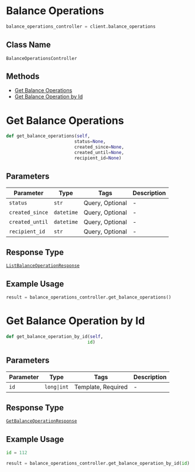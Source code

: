 # Balance Operations

```python
balance_operations_controller = client.balance_operations
```

## Class Name

`BalanceOperationsController`

## Methods

* [Get Balance Operations](../../doc/controllers/balance-operations.md#get-balance-operations)
* [Get Balance Operation by Id](../../doc/controllers/balance-operations.md#get-balance-operation-by-id)


# Get Balance Operations

```python
def get_balance_operations(self,
                          status=None,
                          created_since=None,
                          created_until=None,
                          recipient_id=None)
```

## Parameters

| Parameter | Type | Tags | Description |
|  --- | --- | --- | --- |
| `status` | `str` | Query, Optional | - |
| `created_since` | `datetime` | Query, Optional | - |
| `created_until` | `datetime` | Query, Optional | - |
| `recipient_id` | `str` | Query, Optional | - |

## Response Type

[`ListBalanceOperationResponse`](../../doc/models/list-balance-operation-response.md)

## Example Usage

```python
result = balance_operations_controller.get_balance_operations()
```


# Get Balance Operation by Id

```python
def get_balance_operation_by_id(self,
                               id)
```

## Parameters

| Parameter | Type | Tags | Description |
|  --- | --- | --- | --- |
| `id` | `long\|int` | Template, Required | - |

## Response Type

[`GetBalanceOperationResponse`](../../doc/models/get-balance-operation-response.md)

## Example Usage

```python
id = 112

result = balance_operations_controller.get_balance_operation_by_id(id)
```

